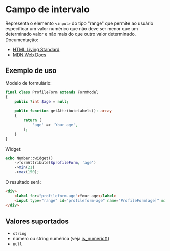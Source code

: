 # Campo de intervalo

Representa o elemento `<input>` do tipo "range" que permite ao usuário especificar um valor numérico que não deve ser menor que um determinado
valor e não mais do que outro valor determinado. Documentação:

- [HTML Living Standard](https://html.spec.whatwg.org/multipage/input.html#range-state-(type=range))
- [MDN Web Docs](https://developer.mozilla.org/docs/Web/HTML/Element/input/range)

## Exemplo de uso

Modelo de formulário:

```php
final class ProfileForm extends FormModel
{
    public ?int $age = null;

    public function getAttributeLabels(): array
    {
        return [
            'age' => 'Your age',
        ];
    }
}
```

Widget:

```php
echo Number::widget()
    ->formAttribute($profileForm, 'age')
    ->min(21)
    ->max(150);
```

O resultado será:

```html
<div>
    <label for="profileform-age">Your age</label>
    <input type="range" id="profileform-age" name="ProfileForm[age]" min="21" max="150">
</div>
```

## Valores suportados

- `string`
- número ou string numérica (veja [is_numeric()](https://www.php.net/manual/pt_BR/function.is-numeric.php))
- `null`